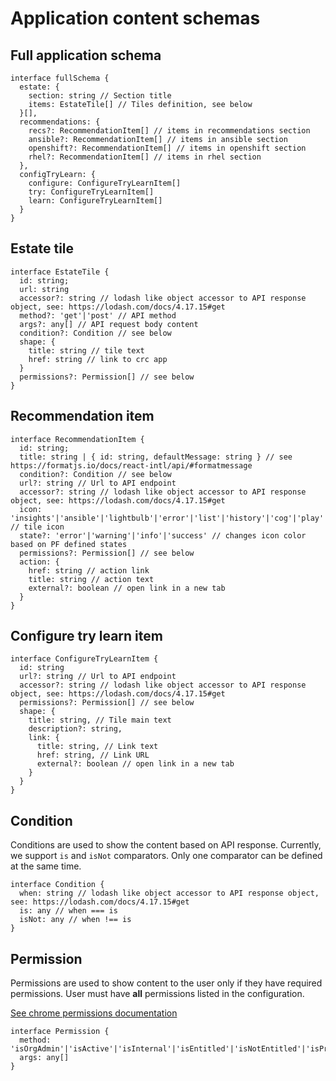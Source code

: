 # Application content schemas

## Full application schema

```TS
interface fullSchema {
  estate: {
    section: string // Section title
    items: EstateTile[] // Tiles definition, see below
  }[],
  recommendations: {
    recs?: RecommendationItem[] // items in recommendations section
    ansible?: RecommendationItem[] // items in ansible section
    openshift?: RecommendationItem[] // items in openshift section
    rhel?: RecommendationItem[] // items in rhel section
  },
  configTryLearn: {
    configure: ConfigureTryLearnItem[]
    try: ConfigureTryLearnItem[]
    learn: ConfigureTryLearnItem[]
  }
}
```

## Estate tile

```TS
interface EstateTile {
  id: string;
  url: string
  accessor?: string // lodash like object accessor to API response object, see: https://lodash.com/docs/4.17.15#get
  method?: 'get'|'post' // API method
  args?: any[] // API request body content
  condition?: Condition // see below
  shape: {
    title: string // tile text
    href: string // link to crc app
  }
  permissions?: Permission[] // see below
}
```

## Recommendation item

```TS
interface RecommendationItem {
  id: string;
  title: string | { id: string, defaultMessage: string } // see https://formatjs.io/docs/react-intl/api/#formatmessage
  condition?: Condition // see below
  url?: string // Url to API endpoint
  accessor?: string // lodash like object accessor to API response object, see: https://lodash.com/docs/4.17.15#get
  icon: 'insights'|'ansible'|'lightbulb'|'error'|'list'|'history'|'cog'|'play'|'unknown'|'download' // tile icon
  state?: 'error'|'warning'|'info'|'success' // changes icon color based on PF defined states
  permissions?: Permission[] // see below
  action: {
    href: string // action link
    title: string // action text
    external?: boolean // open link in a new tab
  }
}
```

## Configure try learn item
```TS
interface ConfigureTryLearnItem {
  id: string
  url?: string // Url to API endpoint
  accessor?: string // lodash like object accessor to API response object, see: https://lodash.com/docs/4.17.15#get
  permissions?: Permission[] // see below
  shape: {
    title: string, // Tile main text
    description?: string,
    link: {
      title: string, // Link text
      href: string, // Link URL
      external?: boolean // open link in a new tab
    }
  }
}

```

## Condition

Conditions are used to show the content based on API response. Currently, we support `is` and `isNot` comparators. Only one comparator can be defined at the same time.

```TS
interface Condition {
  when: string // lodash like object accessor to API response object, see: https://lodash.com/docs/4.17.15#get
  is: any // when === is
  isNot: any // when !== is
}
```

## Permission

Permissions are used to show content to the user only if they have required permissions. User must have **all** permissions listed in the configuration.

[See chrome permissions documentation](https://github.com/RedHatInsights/insights-chrome/blob/master/docs/navigation.md#permissions)


```TS
interface Permission {
  method: 'isOrgAdmin'|'isActive'|'isInternal'|'isEntitled'|'isNotEntitled'|'isProd'|'isBeta'|'loosePermissions'|'hasPermissions'|'hasLocalStorage'|'hasCookie'|'apiRequest'
  args: any[]
}
```


